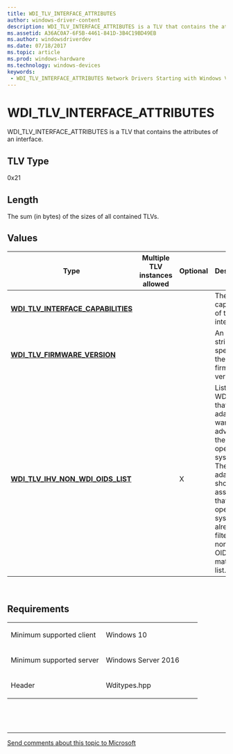 ```yaml
---
title: WDI_TLV_INTERFACE_ATTRIBUTES
author: windows-driver-content
description: WDI_TLV_INTERFACE_ATTRIBUTES is a TLV that contains the attributes of an interface.
ms.assetid: A36AC0A7-6F5B-4461-841D-3B4C19BD49EB
ms.author: windowsdriverdev 
ms.date: 07/18/2017 
ms.topic: article 
ms.prod: windows-hardware 
ms.technology: windows-devices 
keywords:
 - WDI_TLV_INTERFACE_ATTRIBUTES Network Drivers Starting with Windows Vista
---
```


# WDI\_TLV\_INTERFACE\_ATTRIBUTES


WDI\_TLV\_INTERFACE\_ATTRIBUTES is a TLV that contains the attributes of an interface.

## TLV Type


0x21

## Length


The sum (in bytes) of the sizes of all contained TLVs.

## Values


| Type                                                                         | Multiple TLV instances allowed | Optional | Description                                                                                                                                                                                     |
|------------------------------------------------------------------------------|--------------------------------|----------|-------------------------------------------------------------------------------------------------------------------------------------------------------------------------------------------------|
| [**WDI\_TLV\_INTERFACE\_CAPABILITIES**](wdi-tlv-interface-capabilities.md)  |                                |          | The capabilities of the interface.                                                                                                                                                              |
| [**WDI\_TLV\_FIRMWARE\_VERSION**](wdi-tlv-firmware-version.md)              |                                |          | An ASCII string that specifies the firmware version.                                                                                                                                            |
| [**WDI\_TLV\_IHV\_NON\_WDI\_OIDS\_LIST**](wdi-tlv-ihv-non-wdi-oids-list.md) |                                | X        | List of non-WDI OIDs that the adapter wants to advertise to the operating system. The adapter should not assume that the operating system has already filtered non-WDI OIDs to match this list. |

 

Requirements
------------

<table>
<colgroup>
<col width="50%" />
<col width="50%" />
</colgroup>
<tbody>
<tr class="odd">
<td><p>Minimum supported client</p></td>
<td><p>Windows 10</p></td>
</tr>
<tr class="even">
<td><p>Minimum supported server</p></td>
<td><p>Windows Server 2016</p></td>
</tr>
<tr class="odd">
<td><p>Header</p></td>
<td>Wditypes.hpp</td>
</tr>
</tbody>
</table>

 

 


--------------------
[Send comments about this topic to Microsoft](mailto:wsddocfb@microsoft.com?subject=Documentation%20feedback%20%5Bnetvista\netvista%5D:%20WDI_TLV_INTERFACE_ATTRIBUTES%20%20RELEASE:%20%287/10/2017%29&body=%0A%0APRIVACY%20STATEMENT%0A%0AWe%20use%20your%20feedback%20to%20improve%20the%20documentation.%20We%20don't%20use%20your%20email%20address%20for%20any%20other%20purpose,%20and%20we'll%20remove%20your%20email%20address%20from%20our%20system%20after%20the%20issue%20that%20you're%20reporting%20is%20fixed.%20While%20we're%20working%20to%20fix%20this%20issue,%20we%20might%20send%20you%20an%20email%20message%20to%20ask%20for%20more%20info.%20Later,%20we%20might%20also%20send%20you%20an%20email%20message%20to%20let%20you%20know%20that%20we've%20addressed%20your%20feedback.%0A%0AFor%20more%20info%20about%20Microsoft's%20privacy%20policy,%20see%20http://privacy.microsoft.com/default.aspx. "Send comments about this topic to Microsoft")


